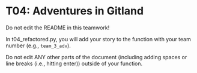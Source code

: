 # T04: Adventures in Gitland

Do not edit the README in this teamwork!

In t04_refactored.py, you will add your story to the function 
with your team number (e.g., ```team_3_adv```). 

Do not edit ANY other parts of the document (including adding 
spaces or line breaks (i.e., hitting enter)) outside of your function.
